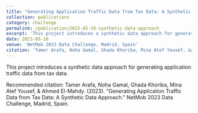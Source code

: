 ```yaml
---
title: "Generating Application Traffic Data from Tax Data: A Synthetic Data Approach"
collection: publications
category: challenge
permalink: /publication/2023-05-10-synthetic-data-approach
excerpt: 'This project introduces a synthetic data approach for generating application traffic data from tax data.'
date: 2023-05-10
venue: 'NetMob 2023 Data Challenge, Madrid, Spain'
citation: 'Tamer Arafa, Noha Gamal, Ghada Khoriba, Mina Atef Yousef, &amp; Ahmed El-Mahdy. (2023). &quot;Generating Application Traffic Data from Tax Data: A Synthetic Data Approach.&quot; NetMob 2023 Data Challenge, Madrid, Spain.'
---
```

This project introduces a synthetic data approach for generating application traffic data from tax data.

Recommended citation: Tamer Arafa, Noha Gamal, Ghada Khoriba, Mina Atef Yousef, & Ahmed El-Mahdy. (2023). "Generating Application Traffic Data from Tax Data: A Synthetic Data Approach." NetMob 2023 Data Challenge, Madrid, Spain.